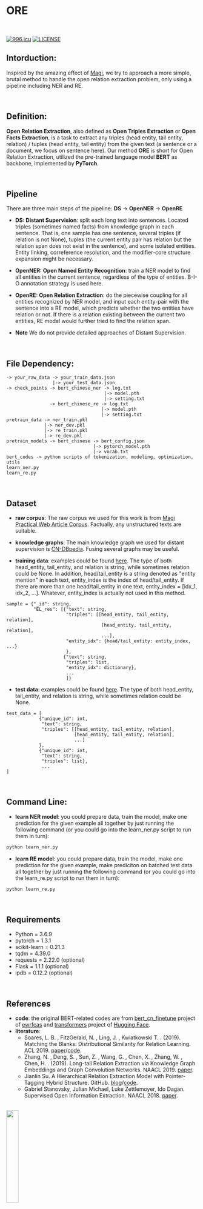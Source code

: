 # ORE

<br>

[![996.icu](https://img.shields.io/badge/link-996.icu-red.svg)](https://996.icu)
[![LICENSE](https://img.shields.io/badge/license-Anti%20996-blue.svg)](https://github.com/996icu/996.ICU/blob/master/LICENSE)


## Intorduction:
Inspired by the amazing effect of [Magi](https://magi.com/), we try to approach a more simple, brutal method to handle the open relation extraction problem, only using a pipeline including NER and RE.

<br>

## Definition:
**Open Relation Extraction**, also defined as **Open Triples Extraction** or **Open Facts Extraction**, is a task to extract any triples (head entity, tail entity, relation) / tuples (head entity, tail entity) from the given text (a sentence or a document, we focus on sentence here). Our method **ORE** is short for Open Relation Extraction, utilized the pre-trained language model **BERT** as backbone, implemented by **PyTorch**.

<br>

## Pipeline
There are three main steps of the pipeline:
**DS** -> **OpenNER** -> **OpenRE**

* **DS: Distant Supervision**: split each long text into sentences. Located triples (sometimes named facts) from knowledge graph in each sentence. That is, one sample has one sentence, several triples (if relation is not None), tuples (the current entity pair has relation but the relation span does not exist in the sentence), and some isolated entities. Entity linking, correference resolution, and the modifier-core structure expansion might be necessary.

* **OpenNER: Open Named Entity Recognition**: train a NER model to find all entities in the current sentence, regardless of the type of entities. B-I-O annotation strategy is used here.

* **OpenRE: Open Relation Extraction**: do the piecewise coupling for all entities recognized by NER model, and input each entity-pair with the sentence into a RE model, which predicts whether the two entities have relation or not. If there is a relation existing between the current two entities, RE model would further tried to find the relation span.

* **Note** We do not provide detailed approaches of Distant Supervision.

<br>

## File Dependency:
```
-> your_raw_data -> your_train_data.json
                 |-> your_test_data.json
-> check_points -> bert_chinese_ner -> log.txt
                                    |-> model.pth
                                    |-> setting.txt
                -> bert_chinese_re -> log.txt
                                   |-> model.pth
                                   |-> setting.txt
pretrain_data -> ner_train.pkl
              |-> ner_dev.pkl
              |-> re_train.pkl
              |-> re_dev.pkl
pretrain_models -> bert_chinese -> bert_config.json
                                |-> pytorch_model.pth
                                |-> vocab.txt
bert_codes -> python scripts of tokenization, modeling, optimization, utils
learn_ner.py
learn_re.py
```

<br>

## Dataset
* **raw corpus**: The raw corpus we used for this work is from [Magi Practical Web Article Corpus](https://zenodo.org/record/3242512#.XuwvMBMza2w). Factually, any unstructured texts are suitable. <br>

* **knowledge graphs**: The main knowledge graph we used for distant supervision is  [CN-DBpedia](http://kw.fudan.edu.cn/cndbpedia/download/). Fusing several graphs may be useful.

* **training data**: examples could be found [here](https://github.com/Schlampig/ORE/blob/master/data_examples/toy_train_data.json). The type of both head_entity, tail_entity, and relation is string, while sometimes relation could be None. In addition, head/tail_entity is a string denoted as "entity mention" in each text, entity_index is the index of head/tail_entity. If there are more than one head/tail_entity in one text, entity_index = [idx_1, idx_2, …]. Whatever, entity_index is actually not used in this method.
```
sample = {"_id": string, 
          "EL_res": [{"text": string, 
                      "triples": [[head_entity, tail_entity, relation], 
                                   [head_entity, tail_entity, relation],
                                   ...], 
                      "entity_idx": {head/tail_entity: entity_index, ...}
                      }, 
                     {"text": string, 
                      "triples": list, 
                      "entity_idx": dictionary},
                      ...
                      ]}
```
* **test data**: examples could be found [here](https://github.com/Schlampig/ORE/blob/master/data_examples/toy_test_data.json). The type of both head_entity, tail_entity, and relation is string, while sometimes relation could be None.
```
test_data = [
            {"unique_id": int, 
             "text": string, 
             "triples": [[head_entity, tail_entity, relation],
                         [head_entity, tail_entity, relation],
                         ...]
            },
            {"unique_id": int, 
             "text": string, 
             "triples": list},
             ...
]
```

<br>

## Command Line:
* **learn NER model**: you could prepare data, train the model, make one prediction for the given example all together by just running the following command (or you could go into the learn_ner.py script to run them in turn):
```bash
python learn_ner.py
```
* **learn RE model**: you could prepare data, train the model, make one prediction for the given example, make prediciton on batched test data all together by just running the following command (or you could go into the learn_re.py script to run them in turn):
```bash
python learn_re.py
```

<br>

## Requirements
  * Python = 3.6.9
  * pytorch = 1.3.1
  * scikit-learn = 0.21.3
  * tqdm = 4.39.0
  * requests = 2.22.0 (optional)
  * Flask = 1.1.1 (optional)
  * ipdb = 0.12.2 (optional)

<br>

## References
* **code**: the original BERT-related codes are from [bert_cn_finetune](https://github.com/ewrfcas/bert_cn_finetune) project of [ewrfcas](https://github.com/ewrfcas) and [transformers](https://github.com/huggingface/transformers) project of [Hugging Face](https://github.com/huggingface). <br>
* **literature**: 
  - Soares, L. B. , FitzGerald, N. , Ling, J. , Kwiatkowski T. . (2019). Matching the Blanks: Distributional Similarity for Relation Learning. ACL 2019. [paper](https://arxiv.org/abs/1906.03158?context=cs.CL)/[code](https://github.com/zhpmatrix/BERTem).
  - Zhang, N. , Deng, S. , Sun, Z. , Wang, G. , Chen, X. , Zhang, W. , Chen, H. . (2019). Long-tail Relation Extraction via Knowledge Graph Embeddings and Graph Convolution Networks. NAACL 2019. [paper](https://arxiv.org/abs/1903.01306v1).
  - Jianlin Su. A Hierarchical Relation Extraction Model with Pointer-Tagging Hybrid Structure. GitHub. [blog](https://kexue.fm/archives/6671)/[code](https://github.com/bojone/kg-2019).
  - Gabriel Stanovsky, Julian Michael, Luke Zettlemoyer, Ido Dagan. Supervised Open Information Extraction. NAACL 2018. [paper](https://www.researchgate.net/publication/325445833_Supervised_Open_Information_Extraction).

<br>

<img src="https://github.com/Schlampig/Knowledge_Graph_Wander/blob/master/content/daily_ai_paper_view.png" height=25% width=25% />
